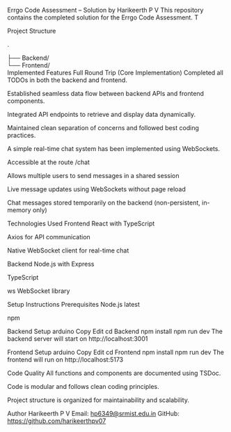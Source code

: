 Errgo Code Assessment – Solution by Harikeerth P V
This repository contains the completed solution for the Errgo Code Assessment. T

Project Structure

.


├── Backend/  
└── Frontend/  
Implemented Features
Full Round Trip (Core Implementation)
Completed all TODOs in both the backend and frontend.

Established seamless data flow between backend APIs and frontend components.

Integrated API endpoints to retrieve and display data dynamically.

Maintained clean separation of concerns and followed best coding practices.

A simple real-time chat system has been implemented using WebSockets.

Accessible at the route /chat

Allows multiple users to send messages in a shared session

Live message updates using WebSockets without page reload

Chat messages stored temporarily on the backend (non-persistent, in-memory only)

Technologies Used
Frontend
React with TypeScript

Axios for API communication

Native WebSocket client for real-time chat

Backend
Node.js with Express

TypeScript

ws WebSocket library

Setup Instructions
Prerequisites
Node.js latest

npm 

Backend Setup
arduino
Copy
Edit
cd Backend
npm install
npm run dev
The backend server will start on http://localhost:3001

Frontend Setup
arduino
Copy
Edit
cd Frontend
npm install
npm run dev
The frontend will run on http://localhost:5173

Code Quality
All functions and components are documented using TSDoc.

Code is modular and follows clean coding principles.

Project structure is organized for maintainability and scalability.

Author
Harikeerth P V
Email: hp6349@srmist.edu.in
GitHub: https://github.com/harikeerthpv07
